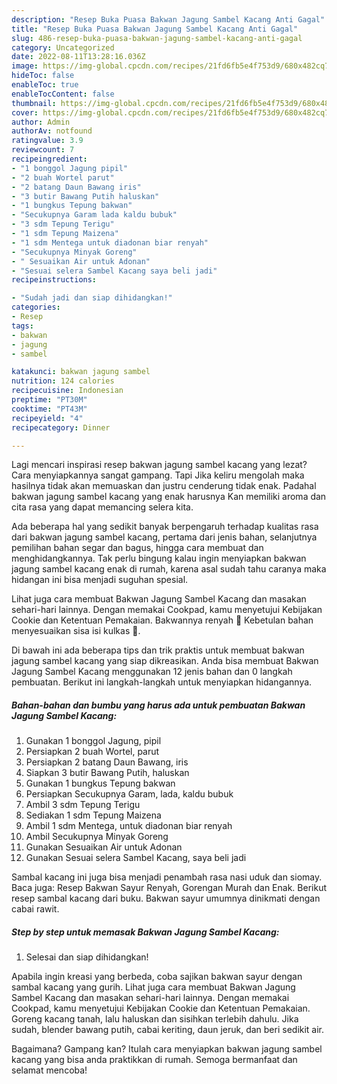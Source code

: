 ```yaml
---
description: "Resep Buka Puasa Bakwan Jagung Sambel Kacang Anti Gagal"
title: "Resep Buka Puasa Bakwan Jagung Sambel Kacang Anti Gagal"
slug: 486-resep-buka-puasa-bakwan-jagung-sambel-kacang-anti-gagal
category: Uncategorized
date: 2022-08-11T13:28:16.036Z
image: https://img-global.cpcdn.com/recipes/21fd6fb5e4f753d9/680x482cq70/bakwan-jagung-sambel-kacang-foto-resep-utama.jpg
hideToc: false
enableToc: true
enableTocContent: false
thumbnail: https://img-global.cpcdn.com/recipes/21fd6fb5e4f753d9/680x482cq70/bakwan-jagung-sambel-kacang-foto-resep-utama.jpg
cover: https://img-global.cpcdn.com/recipes/21fd6fb5e4f753d9/680x482cq70/bakwan-jagung-sambel-kacang-foto-resep-utama.jpg
author: Admin
authorAv: notfound
ratingvalue: 3.9
reviewcount: 7
recipeingredient:
- "1 bonggol Jagung pipil"
- "2 buah Wortel parut"
- "2 batang Daun Bawang iris"
- "3 butir Bawang Putih haluskan"
- "1 bungkus Tepung bakwan"
- "Secukupnya Garam lada kaldu bubuk"
- "3 sdm Tepung Terigu"
- "1 sdm Tepung Maizena"
- "1 sdm Mentega untuk diadonan biar renyah"
- "Secukupnya Minyak Goreng"
- " Sesuaikan Air untuk Adonan"
- "Sesuai selera Sambel Kacang saya beli jadi"
recipeinstructions:

- "Sudah jadi dan siap dihidangkan!"
categories:
- Resep
tags:
- bakwan
- jagung
- sambel

katakunci: bakwan jagung sambel 
nutrition: 124 calories
recipecuisine: Indonesian
preptime: "PT30M"
cooktime: "PT43M"
recipeyield: "4"
recipecategory: Dinner

---
```



Lagi mencari inspirasi resep bakwan jagung sambel kacang yang lezat? Cara menyiapkannya sangat gampang. Tapi Jika keliru mengolah maka hasilnya tidak akan memuaskan dan justru cenderung tidak enak. Padahal bakwan jagung sambel kacang yang enak harusnya Kan memiliki aroma dan cita rasa yang dapat memancing selera kita.


Ada beberapa hal yang sedikit banyak berpengaruh terhadap kualitas rasa dari bakwan jagung sambel kacang, pertama dari jenis bahan, selanjutnya pemilihan bahan segar dan bagus, hingga cara membuat dan menghidangkannya. Tak perlu bingung kalau ingin menyiapkan bakwan jagung sambel kacang enak di rumah, karena asal sudah tahu caranya maka hidangan ini bisa menjadi suguhan spesial.

Lihat juga cara membuat Bakwan Jagung Sambel Kacang dan masakan sehari-hari lainnya. Dengan memakai Cookpad, kamu menyetujui Kebijakan Cookie dan Ketentuan Pemakaian. Bakwannya renyah 😬 Kebetulan bahan menyesuaikan sisa isi kulkas 🤭.


Di bawah ini ada beberapa tips dan trik praktis untuk membuat bakwan jagung sambel kacang yang siap dikreasikan. Anda bisa membuat Bakwan Jagung Sambel Kacang menggunakan 12 jenis bahan dan 0 langkah pembuatan. Berikut ini langkah-langkah untuk menyiapkan hidangannya.

<!--inarticleads1-->

##### Bahan-bahan dan bumbu yang harus ada untuk pembuatan Bakwan Jagung Sambel Kacang:

1. Gunakan 1 bonggol Jagung, pipil
1. Persiapkan 2 buah Wortel, parut
1. Persiapkan 2 batang Daun Bawang, iris
1. Siapkan 3 butir Bawang Putih, haluskan
1. Gunakan 1 bungkus Tepung bakwan
1. Persiapkan Secukupnya Garam, lada, kaldu bubuk
1. Ambil 3 sdm Tepung Terigu
1. Sediakan 1 sdm Tepung Maizena
1. Ambil 1 sdm Mentega, untuk diadonan biar renyah
1. Ambil Secukupnya Minyak Goreng
1. Gunakan  Sesuaikan Air untuk Adonan
1. Gunakan Sesuai selera Sambel Kacang, saya beli jadi


Sambal kacang ini juga bisa menjadi penambah rasa nasi uduk dan siomay. Baca juga: Resep Bakwan Sayur Renyah, Gorengan Murah dan Enak. Berikut resep sambal kacang dari buku. Bakwan sayur umumnya dinikmati dengan cabai rawit. 

<!--inarticleads2-->

##### Step by step untuk memasak Bakwan Jagung Sambel Kacang:


1. Selesai dan siap dihidangkan!

Apabila ingin kreasi yang berbeda, coba sajikan bakwan sayur dengan sambal kacang yang gurih. Lihat juga cara membuat Bakwan Jagung Sambel Kacang dan masakan sehari-hari lainnya. Dengan memakai Cookpad, kamu menyetujui Kebijakan Cookie dan Ketentuan Pemakaian. Goreng kacang tanah, lalu haluskan dan sisihkan terlebih dahulu. Jika sudah, blender bawang putih, cabai keriting, daun jeruk, dan beri sedikit air. 

Bagaimana? Gampang kan? Itulah cara menyiapkan bakwan jagung sambel kacang yang bisa anda praktikkan di rumah. Semoga bermanfaat dan selamat mencoba!
